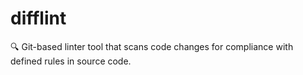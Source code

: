 # difflint
🔍 Git-based linter tool that scans code changes for compliance with defined rules in source code.
